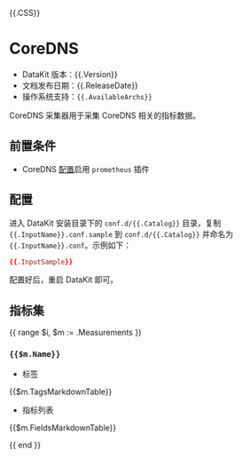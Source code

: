 {{.CSS}}
# CoreDNS

- DataKit 版本：{{.Version}}
- 文档发布日期：{{.ReleaseDate}}
- 操作系统支持：`{{.AvailableArchs}}`

CoreDNS 采集器用于采集 CoreDNS 相关的指标数据。

## 前置条件

- CoreDNS [配置](https://coredns.io/plugins/metrics/)启用 `prometheus` 插件

## 配置

进入 DataKit 安装目录下的 `conf.d/{{.Catalog}}` 目录，复制 `{{.InputName}}.conf.sample` 到 `conf.d/{{.Catalog}}` 并命名为 `{{.InputName}}.conf`。示例如下：

```toml
{{.InputSample}} 
```

配置好后，重启 DataKit 即可。

## 指标集

{{ range $i, $m := .Measurements }}

### `{{$m.Name}}`

- 标签

{{$m.TagsMarkdownTable}}

- 指标列表

{{$m.FieldsMarkdownTable}}

{{ end }}
